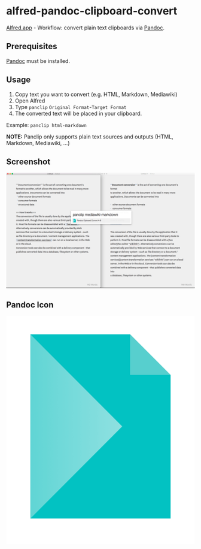 # alfred-pandoc-clipboard-convert
[Alfred.app](https://www.alfredapp.com) - Workflow: convert plain text clipboards via [Pandoc](http://pandoc.org).

## Prerequisites

[Pandoc](http://pandoc.org) must be installed. 

## Usage 

1. Copy text you want to convert (e.g. HTML, Markdown, Mediawiki)
2. Open Alfred
2. Type `panclip` `Original Format`-`Target Format`
3. The converted text will be placed in your clipboard. 

Example: `panclip html-markdown`

**NOTE:** Panclip only supports plain text sources and outputs (HTML, Markdown, Mediawiki, ...)

## Screenshot

![Screenhshot](Pandoc-Clipboard-Convert.PNG)

## Pandoc Icon

![Pandoc Icon](Pandoc-Icon/Pandoc-Icon.png)
